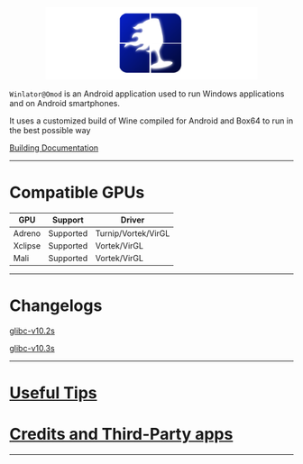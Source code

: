 <p align="center">
	<img src="omod.png" width="376" height="128" alt="logo" />  
</p>

`Winlator@Omod` is an Android application used to run Windows applications and on Android smartphones.

It uses a customized build of Wine compiled for Android and Box64 to run in the best possible way

[Building Documentation](https://github.com/antonocca/winlator-lite/blob/master/dependencies/dep.md)

----

# Compatible GPUs

| GPU        | Support               | Driver                      |
|------------|-----------------------|-----------------------------|
| Adreno     | Supported             | Turnip/Vortek/VirGL          |
| Xclipse    | Supported             | Vortek/VirGL                 |
| Mali       | Supported             | Vortek/VirGL                 |

----

# Changelogs

[glibc-v10.2s](https://github.com/antonocca/winlator-lite/releases/tag/omod-glibc-v10.2s)

[glibc-v10.3s](https://github.com/antonocca/winlator-lite/releases/tag/omod-glibc-v10.3s)

----

# [Useful Tips](https://github.com/antonocca/winlator-lite/blob/master/tips.md)

# [Credits and Third-Party apps](https://github.com/antonocca/winlator-lite/blob/master/credits.md)

----


